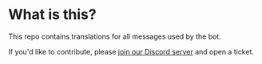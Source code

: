 # What is this?
This repo contains translations for all messages used by the bot.

If you'd like to contribute, please [join our Discord server](https://miniplays.de/discord) and open a ticket.
